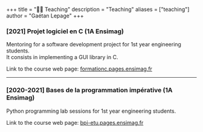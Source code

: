 +++
title = "🧑‍🏫 Teaching"
description = "Teaching"
aliases = ["teaching"]
author = "Gaétan Lepage"
+++


### [2021] **Projet logiciel en C** (1A Ensimag)

Mentoring for a software development project for 1st year engineering students.\
It consists in implementing a GUI library in C.

Link to the course web page: [formationc.pages.ensimag.fr](https://formationc.pages.ensimag.fr/prepa/prof/)

___

### [2020-2021] **Bases de la programmation impérative** (1A Ensimag)

Python programming lab sessions for 1st year engineering students.

Link to the course web page: [bpi-etu.pages.ensimag.fr](https://bpi-etu.pages.ensimag.fr)
